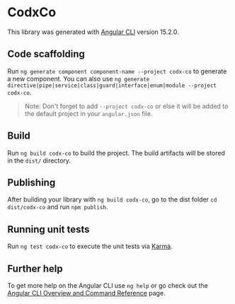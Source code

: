 # CodxCo

This library was generated with [Angular CLI](https://github.com/angular/angular-cli) version 15.2.0.

## Code scaffolding

Run `ng generate component component-name --project codx-co` to generate a new component. You can also use `ng generate directive|pipe|service|class|guard|interface|enum|module --project codx-co`.
> Note: Don't forget to add `--project codx-co` or else it will be added to the default project in your `angular.json` file. 

## Build

Run `ng build codx-co` to build the project. The build artifacts will be stored in the `dist/` directory.

## Publishing

After building your library with `ng build codx-co`, go to the dist folder `cd dist/codx-co` and run `npm publish`.

## Running unit tests

Run `ng test codx-co` to execute the unit tests via [Karma](https://karma-runner.github.io).

## Further help

To get more help on the Angular CLI use `ng help` or go check out the [Angular CLI Overview and Command Reference](https://angular.io/cli) page.
